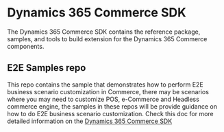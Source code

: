 # Dynamics 365 Commerce SDK

The Dynamics 365 Commerce SDK contains the reference package, samples, and tools to build extension for the Dynamics 365 Commerce components.

## E2E Samples repo
This repo contains the sample that demonstrates how to perform E2E business scenario customization in Commerce, there may be scenarios where you may need to customize POS, e-Commerce and Headless commerce engine, the samples in these repos will be provide guidance on how to do E2E business scenario customization.
Check this doc for more detailed information on the [Dynamics 365 Commerce SDK]( https://docs.microsoft.com/en-us/dynamics365/commerce/dev-itpro/retail-sdk/sdk-github)